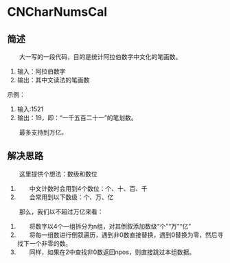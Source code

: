 # CNCharNumsCal

## 简述
&emsp;&emsp;大一写的一段代码，目的是统计阿拉伯数字中文化的笔画数。

1. 输入：阿拉伯数字
2. 输出：其中文读法的笔画数

示例：
1. 输入:1521
2. 输出：19，即：“一千五百二十一”的笔划数。

&emsp;&emsp;最多支持到万亿。

## 解决思路
&emsp;&emsp;这里提供个想法：数级和数位

1. &emsp;&emsp;中文计数时会用到4个数位：个、十、百、千
2. &emsp;&emsp;会常用到以下数级：个、万、亿

&emsp;&emsp;那么，我们以不超过万亿来看：

1. &emsp;&emsp;将数字以4个一组拆分为n组，对其倒叙添加数级“个”“万”“亿”
2. &emsp;&emsp;将每一组数进行倒叙遍历，遇到非0数直接替换，遇到0替换为零，然后寻找下一个非零的数。
3. &emsp;&emsp;同样，如果在2中查找非0数返回npos，则直接跳过本组数据。
